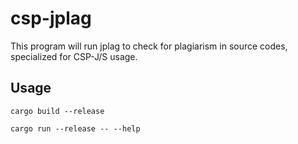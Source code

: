 # csp-jplag

This program will run jplag to check for plagiarism in source codes, specialized for CSP-J/S usage.

## Usage

`cargo build --release`

`cargo run --release -- --help`
